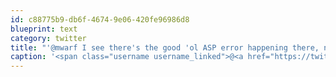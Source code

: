 ```yaml
---
id: c88775b9-db6f-4674-9e06-420fe96986d8
blueprint: text
category: twitter
title: "'@mwarf I see there's the good 'ol ASP error happening there, no custom error page??"
caption: '<span class="username username_linked">@<a href="https://twitter.com/mwarf" title="Michael Warf">mwarf</a></span> I see there''s the good ''ol ASP error happening there, no custom error page??'
---
```

